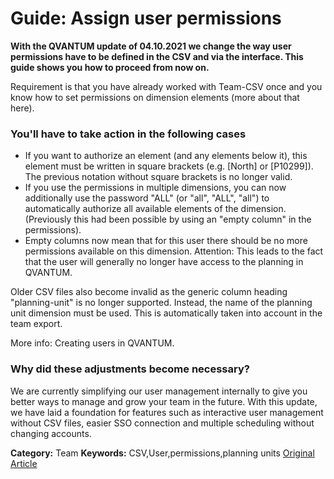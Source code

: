 # Guide: Assign user permissions

**With the QVANTUM update of 04.10.2021 we change the way user permissions have to be defined in the CSV and via the interface. This guide shows you how to proceed from now on.**

Requirement is that you have already worked with Team-CSV once and you know how to set permissions on dimension elements (more about that here).


### You'll have to take action in the following cases


* If you want to authorize an element (and any elements below it), this element must be written in square brackets (e.g. [North] or [P10299]). The previous notation without square brackets is no longer valid.
* If you use the permissions in multiple dimensions, you can now additionally use the password "ALL" (or "all", "ALL", "all") to automatically authorize all available elements of the dimension. (Previously this had been possible by using an "empty column" in the permissions).
* Empty columns now mean that for this user there should be no more permissions available on this dimension. Attention: This leads to the fact that the user will generally no longer have access to the planning in QVANTUM.



Older CSV files also become invalid as the generic column heading "planning-unit" is no longer supported. Instead, the name of the planning unit dimension must be used. This is automatically taken into account in the team export.


More info: Creating users in QVANTUM.



### Why did these adjustments become necessary?


We are currently simplifying our user management internally to give you better ways to manage and grow your team in the future. With this update, we have laid a foundation for features such as interactive user management without CSV files, easier SSO connection and multiple scheduling without changing accounts.



**Category:** Team
**Keywords:** CSV,User,permissions,planning units
[Original Article](https://lp.qvantum-plan.de/en/wissensdatenbank/guide-assign-user-permissions)
